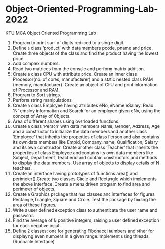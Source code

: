 # Object-Oriented-Programming-Lab-2022
KTU MCA Object Oriented Programming Lab
1. Program to print sum of digits reduced to a single digit.<br>
2. Define a class ‘product’ with data members pcode, pname and price.<br>
Create three objects of the class and find the product having the lowest price.<br>
3. Add complex numbers.<br>
4. Read two matrices from the console and perform matrix addition.<br>
5. Create a class CPU with attribute price. Create an inner class Processor(no. of cores, manufacturer) and a static nested class RAM (memory, manufacturer).
Create an object of CPU and print information of Processor and RAM.<br>
6. Program to Sort strings.<br>
7. Perform string manipulations<br>
8. Create a class Employee having attributes eNo, eName eSalary. Read 'N' employ information and Search for an employee given eNo, using the concept of Array of
Objects.<br>
9. Area of different shapes using overloaded functions.<br>
10. Create a class ‘Person’ with data members Name, Gender, Address, Age and a constructor to initialize the data members and another class ‘Employee’ that inherits the properties of class Person and also contains its own data members like Empid, Company_name, Qualification, Salary and its own constructor. Create another class ‘Teacher’ that inherits the properties of class Employee and contains its own data members like Subject, Department, Teacherid and contain constructors and methods to display the data members. Use array of objects to display details of N teachers.
11. Create an interface having prototypes of functions area() and perimeter().Create two classes Circle and Rectangle which implements the above interface.
Create a menu driven program to find area and perimeter of objects.<br> 
12. Create a Graphics package that has classes and interfaces for figures Rectangle,Triangle, Square and Circle. Test the package by finding the area of these figures.<br>
13. Write a user defined exception class to authenticate the user name and password.<br>
14. Find the average of N positive integers, raising a user defined exception for each negative input.<br>
15. Define 2 classes; one for generating Fibonacci numbers and other for displaying even numbers in a given range.Implement using threads.(Runnable Interface)<br>




